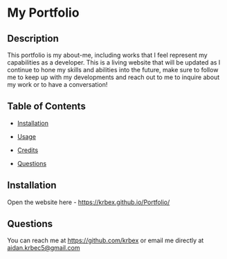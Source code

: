 # My Portfolio

  

  ## Description
  This portfolio is my about-me, including works that I feel represent my capabilities as a developer. This is a living website that will be updated as I continue to hone my skills and abilities into the future, make sure to follow me to keep up with my developments and reach out to me to inquire about my work or to have a conversation!

  ## Table of Contents
  - [Installation](#installation)
  - [Usage](#usage)
  - [Credits](#credits)
  
  - [Questions](#Questions)

  ## Installation
  Open the website here - https://krbex.github.io/Portfolio/

  ## Questions
  You can reach me at https://github.com/krbex or email me directly at aidan.krbec5@gmail.com
  